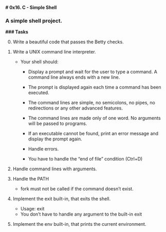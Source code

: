 **# 0x16. C - Simple Shell**

### A simple shell project.

**### Tasks**

0.  Write a beautiful code that passes the Betty checks.

1.  Write a UNIX command line interpreter.
	
	* Your shell should:
		- Display a prompt and wait for the user to type a command. A command line always ends with a new line.

		- The prompt is displayed again each time a command has been executed.

		- The command lines are simple, no semicolons, no pipes, no redirections or any other advanced features.
		
		- The command lines are made only of one word. No arguments will be passed to programs.
		
		- If an executable cannot be found, print an error message and display the prompt again.

		- Handle errors.

		- You have to handle the “end of file” condition (Ctrl+D)

2. Handle command lines with arguments.

3. Handle the PATH
	- fork must not be called if the command doesn’t exist.

4. Implement the exit built-in, that exits the shell.
	- Usage: exit
	- You don’t have to handle any argument to the built-in exit

5. Implement the env built-in, that prints the current environment.
